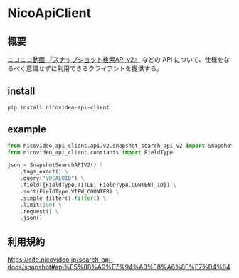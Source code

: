 # NicoApiClient

## 概要
[ニコニコ動画 『スナップショット検索API v2』](https://site.nicovideo.jp/search-api-docs/snapshot) などの API について、仕様をなるべく意識せずに利用できるクライアントを提供する。

## install

```shell
pip install nicovideo-api-client
```

## example

```python
from nicovideo_api_client.api.v2.snapshot_search_api_v2 import SnapshotSearchAPIV2
from nicovideo_api_client.constants import FieldType

json = SnapshotSearchAPIV2() \
    .tags_exact() \
    .query("VOCALOID") \
    .field({FieldType.TITLE, FieldType.CONTENT_ID}) \
    .sort(FieldType.VIEW_COUNTER) \
    .simple_filter().filter() \
    .limit(100) \
    .request() \
    .json()
```

## 利用規約

https://site.nicovideo.jp/search-api-docs/snapshot#api%E5%88%A9%E7%94%A8%E8%A6%8F%E7%B4%84
